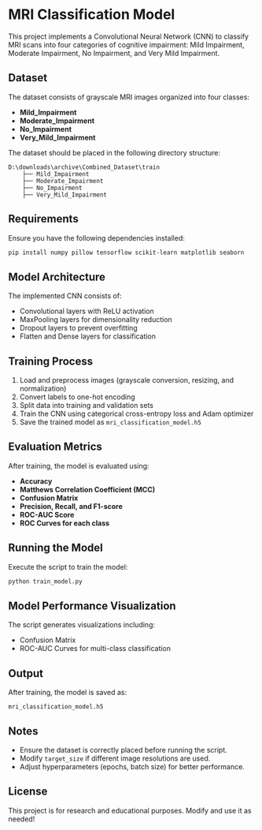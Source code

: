 # MRI Classification Model

This project implements a Convolutional Neural Network (CNN) to classify MRI scans into four categories of cognitive impairment: Mild Impairment, Moderate Impairment, No Impairment, and Very Mild Impairment.

## Dataset
The dataset consists of grayscale MRI images organized into four classes:
- **Mild_Impairment**
- **Moderate_Impairment**
- **No_Impairment**
- **Very_Mild_Impairment**

The dataset should be placed in the following directory structure:
```
D:\downloads\archive\Combined_Dataset\train
    ├── Mild_Impairment
    ├── Moderate_Impairment
    ├── No_Impairment
    ├── Very_Mild_Impairment
```

## Requirements
Ensure you have the following dependencies installed:
```bash
pip install numpy pillow tensorflow scikit-learn matplotlib seaborn
```

## Model Architecture
The implemented CNN consists of:
- Convolutional layers with ReLU activation
- MaxPooling layers for dimensionality reduction
- Dropout layers to prevent overfitting
- Flatten and Dense layers for classification

## Training Process
1. Load and preprocess images (grayscale conversion, resizing, and normalization)
2. Convert labels to one-hot encoding
3. Split data into training and validation sets
4. Train the CNN using categorical cross-entropy loss and Adam optimizer
5. Save the trained model as `mri_classification_model.h5`

## Evaluation Metrics
After training, the model is evaluated using:
- **Accuracy**
- **Matthews Correlation Coefficient (MCC)**
- **Confusion Matrix**
- **Precision, Recall, and F1-score**
- **ROC-AUC Score**
- **ROC Curves for each class**

## Running the Model
Execute the script to train the model:
```bash
python train_model.py
```

## Model Performance Visualization
The script generates visualizations including:
- Confusion Matrix
- ROC-AUC Curves for multi-class classification

## Output
After training, the model is saved as:
```
mri_classification_model.h5
```

## Notes
- Ensure the dataset is correctly placed before running the script.
- Modify `target_size` if different image resolutions are used.
- Adjust hyperparameters (epochs, batch size) for better performance.

## License
This project is for research and educational purposes. Modify and use it as needed!

